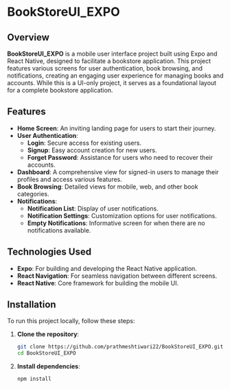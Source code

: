# BookStoreUI_EXPO

## Overview

**BookStoreUI_EXPO** is a mobile user interface project built using Expo and React Native, designed to facilitate a bookstore application. This project features various screens for user authentication, book browsing, and notifications, creating an engaging user experience for managing books and accounts. While this is a UI-only project, it serves as a foundational layout for a complete bookstore application.

## Features

- **Home Screen**: An inviting landing page for users to start their journey.
- **User Authentication**:
  - **Login**: Secure access for existing users.
  - **Signup**: Easy account creation for new users.
  - **Forget Password**: Assistance for users who need to recover their accounts.
- **Dashboard**: A comprehensive view for signed-in users to manage their profiles and access various features.
- **Book Browsing**: Detailed views for mobile, web, and other book categories.
- **Notifications**:
  - **Notification List**: Display of user notifications.
  - **Notification Settings**: Customization options for user notifications.
  - **Empty Notifications**: Informative screen for when there are no notifications available.



## Technologies Used

- **Expo**: For building and developing the React Native application.
- **React Navigation**: For seamless navigation between different screens.
- **React Native**: Core framework for building the mobile UI.

## Installation

To run this project locally, follow these steps:

1. **Clone the repository**:

   ```bash
   git clone https://github.com/prathmeshtiwari22/BookStoreUI_EXPO.git
   cd BookStoreUI_EXPO
2. **Install dependencies**:

   ```bash
   npm install
